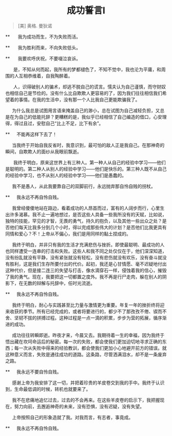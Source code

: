 # <center> 成功誓言I </center>

> [美] 奥格. 曼狄诺

**&ensp;&emsp; 我为成功而生，不为失败而活。

**&emsp;&ensp; 我为胜利而来，不向失败低头。

**&ensp;&emsp; 我要欢呼庆祝，不要啜泣哀诉。

&emsp;&ensp; 是，不知从何而起，我所有的梦都褪色了，不知不觉中，我也沦为平庸，和周围的人互相恭维着，自我陶醉着。

&emsp;&ensp; 人，识得破别人的骗术，却逃不脱自己的谎言。懦夫认为自己谨慎，而守财奴也相信自己是节俭的。没有什么比自欺欺人更容易的了，因为我们往往相信我们希望着的事情。在我的生活中，没有那一个人比我自己更能欺骗我了。

&emsp;&ensp;为什么我总是试图用言语来掩盖自己的渺小，总在试图为自己减轻负担，又总是在为自己的低能托辞？更糟糕的是，我似乎已经相信了自己编造的借口，心安理得，得过且过，安慰自己“比上不足，比下有余”。

**&emsp;&ensp;不能再这样下去了！

&ensp;&emsp;当我终于开始自我反省时，我意识到，最可怕的敌人正是我自己。在那神奇的瞬间，自欺欺人的面纱从我眼前飘逝。

&emsp;&ensp; 我终于明白，原来这世界上有三种人。第一种人从自己的经验中学习——他们是聪明的。第二种人从别人的经验中学习——他们是快乐的。第三种人既不从自己的经验中学习，也不从别人的经验中学习——他们是愚蠢的。

&emsp;&ensp;我不是愚人，从此我要靠自己的双脚前行，永远抛弃那自怜自贱的拐杖。

**&emsp;&ensp;我永远不再自怜自贱。

&emsp;&ensp;我曾经傻傻地站在路边，看着成功的人昂首而过，富有的人阔步而行，心里生出许多渴慕。我不止一遍地想过，是否这些人具备一些我所没有的天赋，比如说，独特的技能，罕见的才智，无畏的勇气，持久的抱负，以及其他一些出众之处？是否他们每天比我多分到几个小时，得以完成那些伟大的计划？是否他们比我更具有同情和爱心？不！上帝从不偏心，我们是用同样的黏土捏成的。

&emsp;&ensp;我终于明白，并非只有我的生活才充满悲伤与挫折。即使最聪明、最成功的人也同样遭受一连串的打击和失败。这些人和我不同之处仅仅在于，他们深深知道，没有纷乱就没有平静，没有紧张就没有轻松，没有悲伤就没有欢乐，没有奋斗就没有胜利，这是我们生存所要付出的代价。起初，我还是心甘情愿、毫不迟疑地付出这种代价，但是接二连三的失望与打击，像水滴穿石一样，侵蚀着我的信心，摧毁了我的勇气。现在，我要把这一切都置之度外。我不再是行尸走肉，躲在别人的阴影下，在无数的辩解与托辞中，任时光流逝。

**&emsp;&ensp;我永远不再自怜自贱。

&emsp;&ensp;我终于明白，耐心与实践甚至比力量与激情更为重要。年复一年的挫折终将迎来收获的季节。所有已经完成的，或者将要进行的，都少不了那孜孜不倦、锲而不舍、坚韧不拔的拼搏过程。这种过程是一点一滴的积累，步步为营的拓展，循序渐进的成功。

&emsp;&ensp;成功往往转瞬即逝。昨夜才来，今晨又去。我期待着一生的幸福，因为我终于悟出藏在坎坷命运后的秘密。每一次的失败，都会使我们更加迫切地寻求正确的东西；每一次从失败中得来的经验教训，都会使我们更加小心地避开前方的错误。就这种意义而言，失败是通往成功的道路。这条路，尽管洒满泪水，却不是一条废弃之路。

**&emsp;&ensp;我永远不要自怜自贱。

&emsp;&ensp;感谢上帝为我安排了这一切，并把着珍贵的羊皮卷交到我的手中。我终于认识到，生命最低调的时候，转机也就要来了。

&emsp;&ensp;我不在悲痛地追忆过去，过去的不会再来。在这些羊皮卷的启示下，我把握现在，努力向前，去邂逅神奇的未来，没有恐惧，没有迟疑，没有失望。

&emsp;&ensp;上帝按照自己的形象造就了我。对我而言，有志者，事竟成。

**&emsp;&ensp;我永远不再自怜自贱。
